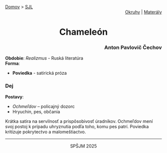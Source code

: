 <div align="center">
    <div align="left">
        <a href="/README.md">Domov</a>
        >
        <a href="../SLOVENCINA.md">SJL</a>
    </div>
    <div align="right">
        <a href="../ustne-okruhy.org.md">Okruhy</a>
        |
        <a href="https://drive.google.com/drive/u/1/folders/1hWhZNvgWC-8cb7jK5zRorX9WfCzyq_WF">Materály</a>
    </div>
<h1> Chameleón</h1>
    <div align="right">
        <h3>Anton Pavlovič Čechov</h3>
    </div>
</div>

__Obdobie__: _Realizmus_ - Ruská literatúra  
__Forma__:  
- **Poviedka** - satirická próza

### Dej
__Postavy__:  
- *Ochmeľdov* – policajný dozorc  
- Hryuchin, pes, občania

Krátka satira na servilnosť a prispôsobivosť úradníkov. Ochmeľdov mení svoj postoj k prípadu uhryznutia podľa toho, komu pes patrí. Poviedka kritizuje pokrytectvo a malomeštiactvo.

---
<div align="center">
    <p>SPŠJM 2025</p>
</div>
